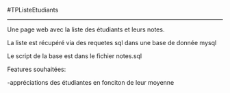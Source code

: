 #TPListeEtudiants



-----------------------------------


Une page web avec la liste des étudiants et leurs notes.



La liste est récupéré via des requetes sql dans une base de donnée mysql



Le script de la base est dans le fichier notes.sql


Features souhaitées:

-appréciations des étudiantes en fonciton de leur moyenne 



